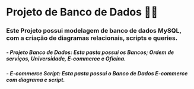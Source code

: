 # Projeto de Banco de Dados :woman_technologist: 

### Este Projeto possui modelagem de banco de dados MySQL, com a criação de diagramas relacionais, scripts e queries.

##### -  Projeto Banco de Dados: Esta pasta possui os Bancos; Ordem de serviços, Universidade, E-commerce e Oficina.
##### -  E-commerce Script: Esta pasta possui o Banco de Dados E-commerce com diagrama e script.
